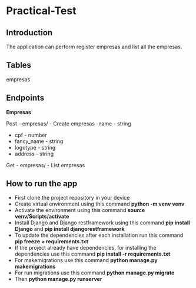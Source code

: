 # Practical-Test

## Introduction
The application can perform register empresas and list all the empresas.

## Tables
empresas


## Endpoints

**Empresas**

Post - empresas/ - Create empresas
-name - string
- cpf - number
- fancy_name - string
- logotype - string
- address - string

Get - empresas/ - List empresas



## How to run the app

- First clone the project repository in your device
- Create virtual environment using this command **python -m venv venv**
- Activate the environment using this command **source venv/Scripts/activate**
- Install Django and Django restframework using this command **pip install Django** and **pip install djangorestframework**
- To update the dependencies after each installation run this command **pip freeze > requirements.txt**
- If the project already have dependencies, for installing the dependencies use this command **pip install -r requirements.txt**
- For makemigrations use this command **python manage.py makemigrations**
- For run migrations use this command **python manage.py migrate**
- Then **python manage.py runserver**